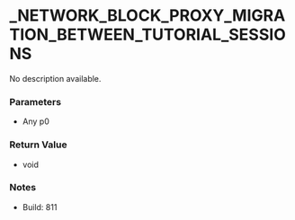 # _NETWORK_BLOCK_PROXY_MIGRATION_BETWEEN_TUTORIAL_SESSIONS

No description available.

### Parameters
* Any p0

### Return Value
* void

### Notes
* Build: 811

